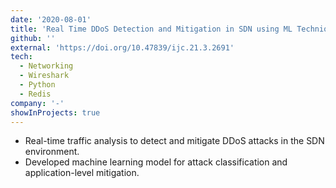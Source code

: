 ```yaml
---
date: '2020-08-01'
title: 'Real Time DDoS Detection and Mitigation in SDN using ML Techniques'
github: ''
external: 'https://doi.org/10.47839/ijc.21.3.2691'
tech:
  - Networking
  - Wireshark
  - Python
  - Redis
company: '-'
showInProjects: true
---
```


- Real-time traffic analysis to detect and mitigate DDoS attacks in the SDN environment.
- Developed machine learning model for attack classification and application-level mitigation.
